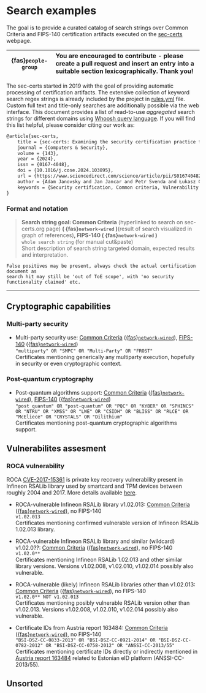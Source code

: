 # Search examples

The goal is to provide a curated catalog of search strings over Common Criteria and FIPS-140
certification artifacts executed on the [sec-certs](https://sec-certs.org) webpage.


| {fas}`people-group`    | You are encouraged to contribute - please create a pull request and insert an entry into a suitable section **lexicographically**. Thank you! |
|------------------------|:----------------------------------------------------------------------------------------------------------------------------------------------|

The sec-certs started in 2019 with the goal of providing automatic processing of certification artifacts.
The extensive collection of keyword search regex strings is already included by the project in
[rules.yml](https://github.com/crocs-muni/sec-certs/blob/main/src/sec_certs/rules.yaml) file.
Custom full text and title-only searches are additionally possible via the web interface.
This document provides a list of read-to-use *aggregated* search strings for different domains
using [Whoosh query language](https://whoosh.readthedocs.io/en/latest/querylang.html).
If you will find this list helpful, please consider citing our work as:
```latex
@article{sec-certs,
	title = {sec-certs: Examining the security certification practice for better vulnerability mitigation},
	journal = {Computers & Security},
	volume = {143},
	year = {2024},
	issn = {0167-4048},
	doi = {10.1016/j.cose.2024.103895},
	url = {https://www.sciencedirect.com/science/article/pii/S0167404824001974},
	author = {Adam Janovsky and Jan Jancar and Petr Svenda and Łukasz Chmielewski and Jiri Michalik and Vashek Matyas},
	keywords = {Security certification, Common criteria, Vulnerability assessment, Data analysis, Smartcards}
}
```

### Format and notation
> **Search string goal: Common Criteria** (hyperlinked to search on sec-certs.org page) **( {fas}`network-wired` )**(result of search visualized in graph of references)**, FIPS-140  ( {fas}`network-wired` )**
> <br>
> `whole search string` (for manual cut&paste)
> <br>
> Short description of search string targeted domain, expected results and interpretation.

````{warning}
False positives may be present, always check the actual certification document as
search hit may still be 'out of ToE scope', with 'no security functionality claimed' etc.
````
   
---

## Cryptographic capabilities

### Multi-party security
- Multi-party security use: [Common Criteria](https://sec-certs.org/cc/ftsearch/?q=%22multiparty%22%20OR%20%22SMPC%22%20OR%20%22Multi-Party%22%20OR%20%22FROST%22&cat=abcdefghijklmop&status=any&type=any) ([{fas}`network-wired`](https://sec-certs.org/cc/network/?q=%22multiparty%22%20OR%20%22SMPC%22%20OR%20%22Multi-Party%22%20OR%20%22FROST%22&cat=abcdefghijklmop&status=any&type=any&search=fulltext)), [FIPS-140](https://sec-certs.org/fips/ftsearch/?q=%22multiparty%22%20OR%20%22SMPC%22%20OR%20%22Multi-Party%22%20OR%20%22FROST%22&cat=abcdef&status=Any&type=any) ([{fas}`network-wired`](https://sec-certs.org/fips/network/?q=%22multiparty%22%20OR%20%22SMPC%22%20OR%20%22Multi-Party%22%20OR%20%22FROST%22&cat=abcdef&status=Any&type=any&search=fulltext))
  <br>
 ```"multiparty" OR "SMPC" OR "Multi-Party" OR "FROST"```
  <br> 
Certificates mentioning generically any multiparty execution, hopefully in security or even cryptographic context. 


### Post-quantum cryptography
- Post-quantum algorithms support: [Common Criteria](https://sec-certs.org/cc/ftsearch/?q=%22post%20quantum%22%20OR%20%22post-quantum%22%20OR%20%22PQC%22%20OR%20%22KYBER%22%20OR%20%22SPHINCS%22%20OR%20%22NTRU%22%20OR%20%22XMSS%22%20OR%20%22LWE%22%20OR%20%22CSIDH%22%20OR%20%22BLISS%22%20OR%20%22RLCE%22%20OR%20%22McEliece%22%20OR%20%22CRYSTALS%22%20OR%20%22Dilithium%22&cat=abcdefghijklmop&status=any&type=any) ([{fas}`network-wired`](https://sec-certs.org/cc/network/?q=%22post%20quantum%22%20OR%20%22post-quantum%22%20OR%20%22PQC%22%20OR%20%22KYBER%22%20OR%20%22SPHINCS%22%20OR%20%22NTRU%22%20OR%20%22XMSS%22%20OR%20%22LWE%22%20OR%20%22CSIDH%22%20OR%20%22BLISS%22%20OR%20%22RLCE%22%20OR%20%22McEliece%22%20OR%20%22CRYSTALS%22%20OR%20%22Dilithium%22&cat=abcdefghijklmop&status=any&type=any&search=fulltext)), [FIPS-140](https://sec-certs.org/fips/ftsearch/?q=%22post%20quantum%22%20OR%20%22post-quantum%22%20OR%20%22PQC%22%20OR%20%22KYBER%22%20OR%20%22SPHINCS%22%20OR%20%22NTRU%22%20OR%20%22XMSS%22%20OR%20%22LWE%22%20OR%20%22CSIDH%22%20OR%20%22BLISS%22%20OR%20%22RLCE%22%20OR%20%22McEliece%22%20OR%20%22CRYSTALS%22%20OR%20%22Dilithium%22&cat=abcdef&status=Any&type=any) ([{fas}`network-wired`](https://sec-certs.org/fips/network/?q=%22post%20quantum%22%20OR%20%22post-quantum%22%20OR%20%22PQC%22%20OR%20%22KYBER%22%20OR%20%22SPHINCS%22%20OR%20%22NTRU%22%20OR%20%22XMSS%22%20OR%20%22LWE%22%20OR%20%22CSIDH%22%20OR%20%22BLISS%22%20OR%20%22RLCE%22%20OR%20%22McEliece%22%20OR%20%22CRYSTALS%22%20OR%20%22Dilithium%22&cat=abcdef&status=Any&type=any&search=fulltext))
  <br>
 ```"post quantum" OR "post-quantum" OR "PQC" OR "KYBER" OR "SPHINCS" OR "NTRU" OR "XMSS" OR "LWE" OR "CSIDH" OR "BLISS" OR "RLCE" OR "McEliece" OR "CRYSTALS" OR "Dilithium"```
  <br> 
Certificates mentioning post-quantum cryptographic algorithms support.

## Vulnerabilites assesment

### ROCA vulnerability
ROCA [CVE-2017-15361](https://nvd.nist.gov/vuln/detail/CVE-2017-15361) is private key recovery vulnerability present in Infineon RSALib library used by smartcard and TPM devices between roughly 2004 and 2017. More details available [here](https://crocs.fi.muni.cz/papers/rsa_ccs17). 

- ROCA-vulnerable Infineon RSALib library v1.02.013: [Common Criteria](https://sec-certs.org/cc/ftsearch/?q=v1.02.013&cat=abcdefghijklmop&status=any&type=any) ([{fas}`network-wired`](https://sec-certs.org/cc/network/?q=%22v1.02.013%E2%80%9C%20&cat=abcdefghijklmop&status=any&type=any&search=fulltext)), no FIPS-140
  <br>
 ```v1.02.013```
  <br> 
Certificates mentioning confirmed vulnerable version of Infineon RSALib 1.02.013 library.

- ROCA-vulnerable Infineon RSALib library and similar (wildcard) v1.02.0??: [Common Criteria](https://sec-certs.org/cc/ftsearch/?q=v1.02.0**&cat=abcdefghijklmop&status=any&type=any) ([{fas}`network-wired`](https://sec-certs.org/cc/network/?q=v1.02.0**&cat=abcdefghijklmop&status=any&type=any&search=fulltext)), no FIPS-140
  <br>
 ```v1.02.0**```
  <br> 
Certificates mentioning Infineon RSALib 1.02.013 and other similar library versions. Versions v1.02.008, v1.02.010, v1.02.014 possibly also vulnerable.

- ROCA-vulnerable (likely) Infineon RSALib libraries other than v1.02.013: [Common Criteria](https://sec-certs.org/cc/ftsearch/?q=v1.02.0**%20NOT%20v1.02.013&cat=abcdefghijklmop&status=any&type=any) ([{fas}`network-wired`](https://sec-certs.org/cc/network/?q=v1.02.0**%20NOT%20v1.02.013&cat=abcdefghijklmop&status=any&type=any&search=fulltext)), no FIPS-140
  <br>
 ```v1.02.0** NOT v1.02.013```
  <br> 
Certificates mentioning posibly vulnerable RSALib version other than v1.02.013. Versions v1.02.008, v1.02.010, v1.02.014 possibly also vulnerable.

- Certificate IDs from Austria report 163484: [Common Criteria](https://sec-certs.org/cc/ftsearch/?q=%22BSI-DSZ-CC-0833-2013%22%20OR%20%22BSI-DSZ-CC-0921-2014%22%20OR%20%22BSI-DSZ-CC-0782-2012%22%20OR%20%22BSI-DSZ-CC-0758-2012%22%20OR%20%22ANSSI-CC-2013%2F55%22&cat=abcdefghijklmop&status=any&type=any) ([{fas}`network-wired`](https://sec-certs.org/cc/network/?q=%22BSI-DSZ-CC-0833-2013%22%20OR%20%22BSI-DSZ-CC-0921-2014%22%20OR%20%22BSI-DSZ-CC-0782-2012%22%20OR%20%22BSI-DSZ-CC-0758-2012%22%20OR%20%22ANSSI-CC-2013%2F55%22&cat=abcdefghijklmop&status=any&type=any&search=fulltext)), no FIPS-140
  <br>
 ```"BSI-DSZ-CC-0833-2013" OR "BSI-DSZ-CC-0921-2014" OR "BSI-DSZ-CC-0782-2012" OR "BSI-DSZ-CC-0758-2012" OR "ANSSI-CC-2013/55"```
  <br> 
Certificates mentioning certificate IDs directly or indirectly mentioned in [Austria report 163484](https://archive.org/details/incident-report-id-163484-austria) related to Estonian eID platform (ANSSI-CC-2013/55).

## Unsorted
